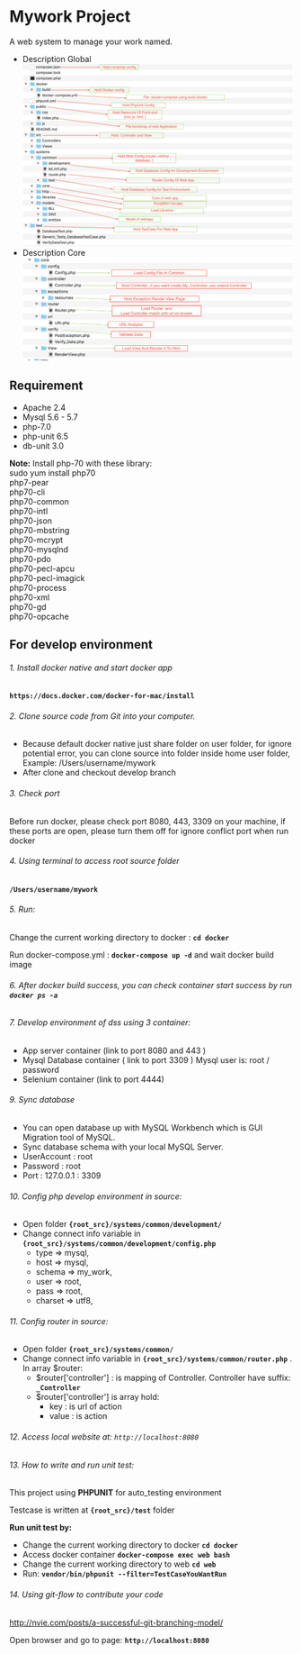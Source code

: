 # Mywork Project
A web system to manage your work named.
- Description Global 
![Des_Global](description/des_global.png)
- Description Core 
![Des_Core](description/des_core.png)

## Requirement

  - Apache 2.4
  - Mysql 5.6 - 5.7
  - php-7.0
  - php-unit 6.5
  - db-unit 3.0
  
**Note:** Install php-70 with these library:  
sudo yum install php70 \
php7-pear \
php70-cli \
php70-common \
php70-intl \
php70-json \
php70-mbstring \
php70-mcrypt \
php70-mysqlnd \
php70-pdo \
php70-pecl-apcu \
php70-pecl-imagick \
php70-process \
php70-xml \
php70-gd \
php70-opcache

## For develop environment
###### 1. Install docker native and start docker app
**`https://docs.docker.com/docker-for-mac/install`**
###### 2. Clone source code from Git into your computer. 
  - Because default docker native just share folder on user folder, for ignore potential error, you can clone source into folder inside home user folder, Example: /Users/username/mywork 
  - After clone and checkout develop branch

###### 3. Check port
Before run docker, please check port 8080, 443, 3309 on your machine, if these ports are open, please turn them off for ignore conflict port when run docker
###### 4. Using terminal to access root source folder 
**`/Users/username/mywork`** 
###### 5. Run: 
Change the current working directory to docker : **`cd docker`**
 
Run docker-compose.yml : **`docker-compose up -d`** and wait docker build image
###### 6. After docker build success, you can check container start success by run **`docker ps -a`**
###### 7. Develop environment of dss using 3 container:
 - App server container (link to port 8080 and 443 )
 - Mysql Database container ( link to port 3309 ) Mysql user is: root / password
 - Selenium container (link to port 4444)

###### 9. Sync database 
  - You can open database up with MySQL Workbench which is GUI Migration tool of MySQL.
  - Sync database schema with your local MySQL Server.
  - UserAccount : root
  - Password : root
  - Port : 127.0.0.1 : 3309
 
###### 10. Config php develop environment in source:
  - Open folder **`{root_src}/systems/common/development/`**
  - Change connect info variable in **`{root_src}/systems/common/development/config.php`**
    - type => mysql,
    - host => mysql,
    - schema => my_work,
    - user => root,
    - pass => root,
    - charset => utf8, 

###### 11. Config router in source:
  - Open folder **`{root_src}/systems/common/`**
  - Change connect info variable in **`{root_src}/systems/common/router.php`** . In array $router:
    - $router['controller'] : is mapping of Controller. Controller have suffix: **`_Controller`**
    - $router['controller'] is array hold: 
        - key : is url of action 
        - value : is action
    
###### 12. Access local website at: `http://localhost:8080`

###### 13. How to write and run unit test:
This project using **PHPUNIT** for auto_testing environment

Testcase is written at **`{root_src}/test`** folder

**Run unit test by:** 
  - Change the current working directory to docker **`cd docker`** 
  - Access docker container **`docker-compose exec web bash`**
  - Change the current working directory to web **`cd web`**
  - Run: **`vendor/bin/phpunit --filter=TestCaseYouWantRun`**
 

###### 14. Using git-flow to contribute your code
http://nvie.com/posts/a-successful-git-branching-model/

Open browser and go to page: **`http://localhost:8080`**